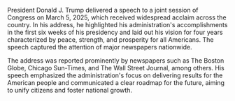 President Donald J. Trump delivered a speech to a joint session of Congress on March 5, 2025, which received widespread acclaim across the country. In his address, he highlighted his administration's accomplishments in the first six weeks of his presidency and laid out his vision for four years characterized by peace, strength, and prosperity for all Americans. The speech captured the attention of major newspapers nationwide. 

The address was reported prominently by newspapers such as The Boston Globe, Chicago Sun-Times, and The Wall Street Journal, among others. His speech emphasized the administration's focus on delivering results for the American people and communicated a clear roadmap for the future, aiming to unify citizens and foster national growth.